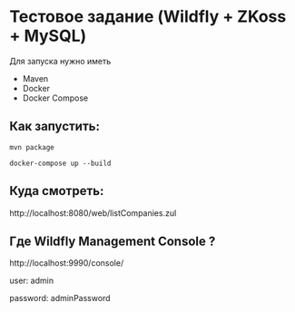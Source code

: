 # Тестовое задание (Wildfly + ZKoss + MySQL) 


Для запуска нужно иметь 
* Maven
* Docker
* Docker Compose

## Как запустить:
`mvn package`

`docker-compose up --build`

## Куда смотреть:
http://localhost:8080/web/listCompanies.zul

## Где Wildfly Management Console ?
http://localhost:9990/console/

user: admin

password: adminPassword